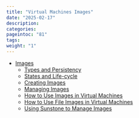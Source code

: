 ```yaml
---
title: "Virtual Machines Images"
date: "2025-02-17"
description:
categories:
pageintoc: "81"
tags:
weight: "1"
---
```


<a id="op-storage"></a>

<!--# Storage Management -->




* [Images](images)
  * [Types and Persistency](images#types-and-persistency)
  * [States and Life-cycle](images#states-and-life-cycle)
  * [Creating Images](images#creating-images)
  * [Managing Images](images#managing-images)
  * [How to Use Images in Virtual Machines](images#how-to-use-images-in-virtual-machines)
  * [How to Use File Images in Virtual Machines](images#how-to-use-file-images-in-virtual-machines)
  * [Using Sunstone to Manage Images](images#using-sunstone-to-manage-images)







